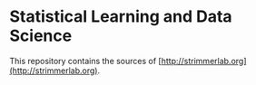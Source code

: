 # Statistical Learning and Data Science

This repository contains the sources of [http://strimmerlab.org](http://strimmerlab.org).
